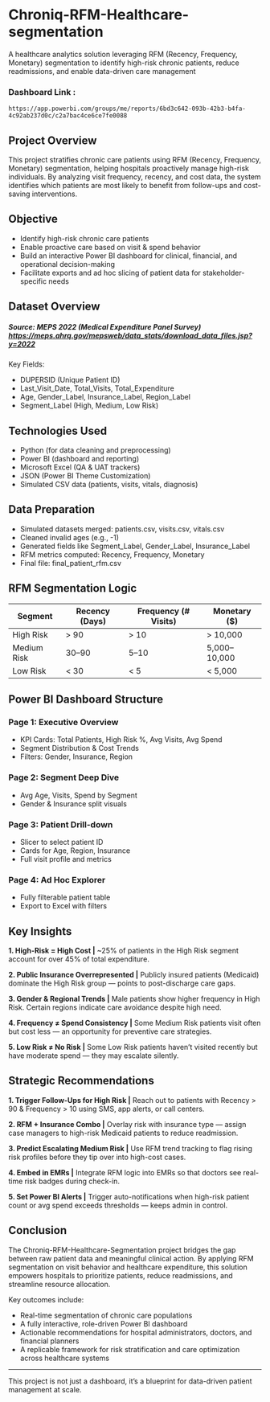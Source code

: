 # Chroniq-RFM-Healthcare-segmentation
A healthcare analytics solution leveraging RFM (Recency, Frequency, Monetary) segmentation to identify high-risk chronic patients, reduce readmissions, and enable data-driven care management

### Dashboard Link : 
    https://app.powerbi.com/groups/me/reports/6bd3c642-093b-42b3-b4fa-4c92ab237d0c/c2a7bac4ce6ce7fe0088


## Project Overview
This project stratifies chronic care patients using RFM (Recency, Frequency, Monetary) segmentation, helping hospitals proactively manage high-risk individuals.
By analyzing visit frequency, recency, and cost data, the system identifies which patients are most likely to benefit from follow-ups and cost-saving interventions.


## Objective
- Identify high-risk chronic care patients
- Enable proactive care based on visit & spend behavior
- Build an interactive Power BI dashboard for clinical, financial, and operational decision-making
- Facilitate exports and ad hoc slicing of patient data for stakeholder-specific needs

## Dataset Overview
##### Source: MEPS 2022 (Medical Expenditure Panel Survey)  https://meps.ahrq.gov/mepsweb/data_stats/download_data_files.jsp?y=2022


Key Fields:
- DUPERSID (Unique Patient ID)
- Last_Visit_Date, Total_Visits, Total_Expenditure
- Age, Gender_Label, Insurance_Label, Region_Label
- Segment_Label (High, Medium, Low Risk)


## Technologies Used
- Python (for data cleaning and preprocessing)
- Power BI (dashboard and reporting)
- Microsoft Excel (QA & UAT trackers)
- JSON (Power BI Theme Customization)
- Simulated CSV data (patients, visits, vitals, diagnosis)

## Data Preparation
- Simulated datasets merged: patients.csv, visits.csv, vitals.csv
- Cleaned invalid ages (e.g., -1)
- Generated fields like Segment_Label, Gender_Label, Insurance_Label
- RFM metrics computed: Recency, Frequency, Monetary
- Final file: final_patient_rfm.csv

## RFM Segmentation Logic

| Segment | Recency (Days) | Frequency (# Visits) | Monetary ($) |
|---------|----------------|----------------------|------------|
| High Risk | > 90 | > 10 | > 10,000 |
| Medium Risk | 30–90 | 5–10 | 5,000–10,000 |
| Low Risk | < 30 | < 5 | < 5,000 |


## Power BI Dashboard Structure
###  Page 1: Executive Overview
- KPI Cards: Total Patients, High Risk %, Avg Visits, Avg Spend
- Segment Distribution & Cost Trends
- Filters: Gender, Insurance, Region

### Page 2: Segment Deep Dive
- Avg Age, Visits, Spend by Segment
- Gender & Insurance split visuals


### Page 3: Patient Drill-down
- Slicer to select patient ID
- Cards for Age, Region, Insurance
- Full visit profile and metrics

### Page 4: Ad Hoc Explorer
- Fully filterable patient table
- Export to Excel with filters



## Key Insights

**1. High-Risk = High Cost |** 
~25% of patients in the High Risk segment account for over 45% of total expenditure.

**2. Public Insurance Overrepresented |**
Publicly insured patients (Medicaid) dominate the High Risk group — points to post-discharge care gaps.

**3. Gender & Regional Trends |**
Male patients show higher frequency in High Risk. Certain regions indicate care avoidance despite high need.

**4. Frequency ≠ Spend Consistency |**
Some Medium Risk patients visit often but cost less — an opportunity for preventive care strategies.

**5. Low Risk ≠ No Risk |**
Some Low Risk patients haven’t visited recently but have moderate spend — they may escalate silently.



## Strategic Recommendations

**1. Trigger Follow-Ups for High Risk |**
Reach out to patients with Recency > 90 & Frequency > 10 using SMS, app alerts, or call centers.

**2. RFM + Insurance Combo |**
Overlay risk with insurance type — assign case managers to high-risk Medicaid patients to reduce readmission.

**3. Predict Escalating Medium Risk |**
Use RFM trend tracking to flag rising risk profiles before they tip over into high-cost cases.

**4. Embed in EMRs |**
Integrate RFM logic into EMRs so that doctors see real-time risk badges during check-in.

**5. Set Power BI Alerts |**
Trigger auto-notifications when high-risk patient count or avg spend exceeds thresholds — keeps admin in control.



## Conclusion
The Chroniq-RFM-Healthcare-Segmentation project bridges the gap between raw patient data and meaningful clinical action. By applying RFM segmentation on visit behavior and healthcare expenditure, this solution empowers hospitals to prioritize patients, reduce readmissions, and streamline resource allocation.

Key outcomes include:
- Real-time segmentation of chronic care populations
- A fully interactive, role-driven Power BI dashboard
- Actionable recommendations for hospital administrators, doctors, and financial planners
- A replicable framework for risk stratification and care optimization across healthcare systems
----
This project is not just a dashboard, it’s a blueprint for data-driven patient management at scale.
